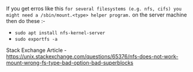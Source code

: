 If you get erros like this 
`for several filesystems (e.g. nfs, cifs) you might need a /sbin/mount.<type> helper program.` on the server machine then do these :-

* `sudo apt install nfs-kernel-server`
* `sudo exportfs -a`

Stack Exchange Article - https://unix.stackexchange.com/questions/65376/nfs-does-not-work-mount-wrong-fs-type-bad-option-bad-superblocks